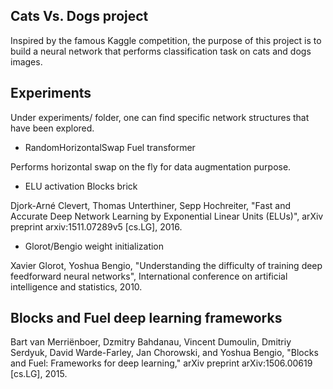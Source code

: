 ## Cats Vs. Dogs project

Inspired by the famous Kaggle competition, the purpose of this project is to build a neural network that performs classification task on cats and dogs images. 

## Experiments

Under experiments/ folder, one can find specific network structures that have been explored. 

* RandomHorizontalSwap Fuel transformer

Performs horizontal swap on the fly for data augmentation purpose.

* ELU activation Blocks brick

Djork-Arné Clevert, Thomas Unterthiner, Sepp Hochreiter, "Fast and Accurate Deep Network Learning by Exponential Linear Units (ELUs)", arXiv preprint arxiv:1511.07289v5 [cs.LG], 2016.

* Glorot/Bengio weight initialization 

Xavier Glorot, Yoshua Bengio, "Understanding the difficulty of training deep feedforward neural networks", International conference on artificial intelligence and statistics, 2010.

## Blocks and Fuel deep learning frameworks

Bart van Merriënboer, Dzmitry Bahdanau, Vincent Dumoulin, Dmitriy Serdyuk, David Warde-Farley, Jan Chorowski, and Yoshua Bengio, "Blocks and Fuel: Frameworks for deep learning," arXiv preprint arXiv:1506.00619 [cs.LG], 2015.


